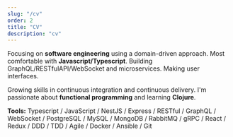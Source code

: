 ```yaml
---
slug: "/cv"
order: 2
title: "CV"
description: "cv"
---
```


Focusing on **software engineering** using a domain-driven approach. Most comfortable with **Javascript/Typescript**. Building GraphQL/RESTfulAPI/WebSocket and microservices. Making user interfaces.

Growing skills in continuous integration and continuous delivery. I'm passionate about **functional programming** and learning **Clojure**.

**Tools:** Typescript / JavaScript / NestJS / Express / RESTful / GraphQL / WebSocket / PostgreSQL / MySQL / MongoDB / RabbitMQ / gRPC / React / Redux / DDD / TDD / Agile / Docker / Ansible / Git

